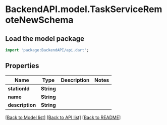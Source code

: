 # BackendAPI.model.TaskServiceRemoteNewSchema

## Load the model package

```dart
import 'package:BackendAPI/api.dart';
```

## Properties

 Name            | Type       | Description | Notes 
-----------------|------------|-------------|-------
 **stationId**   | **String** |             |
 **name**        | **String** |             |
 **description** | **String** |             |

[[Back to Model list]](../README.md#documentation-for-models) [[Back to API list]](../README.md#documentation-for-api-endpoints) [[Back to README]](../README.md)


